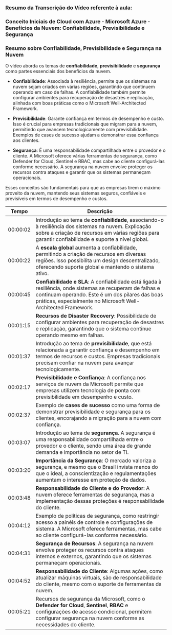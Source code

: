 ### Resumo da Transcrição do Vídeo referente à aula:
### Conceito Iniciais de Cloud com Azure - Microsoft Azure - Benefícios da Nuvem: Confiabilidade, Previsibilidade e Segurança

### Resumo sobre Confiabilidade, Previsibilidade e Segurança na Nuvem

O vídeo aborda os temas de **confiabilidade**, **previsibilidade** e **segurança** como partes essenciais dos benefícios da nuvem.

- **Confiabilidade**: Associada à resiliência, permite que os sistemas na nuvem sejam criados em várias regiões, garantindo que continuem operando em caso de falhas. A confiabilidade também permite configurar ambientes para recuperação de desastres e replicação, alinhada com boas práticas como o Microsoft Well-Architected Framework.

- **Previsibilidade**: Garante confiança em termos de desempenho e custo. Isso é crucial para empresas tradicionais que migram para a nuvem, permitindo que avancem tecnologicamente com previsibilidade. Exemplos de cases de sucesso ajudam a demonstrar essa confiança aos clientes.

- **Segurança**: É uma responsabilidade compartilhada entre o provedor e o cliente. A Microsoft oferece várias ferramentas de segurança, como Defender for Cloud, Sentinel e RBAC, mas cabe ao cliente configurá-las conforme necessário. A segurança na nuvem envolve proteger os recursos contra ataques e garantir que os sistemas permaneçam operacionais.

Esses conceitos são fundamentais para que as empresas tirem o máximo proveito da nuvem, mantendo seus sistemas seguros, confiáveis e previsíveis em termos de desempenho e custos.

| Tempo     | Descrição |
|-----------|-----------|
| 00:00:02  | Introdução ao tema de **confiabilidade**, associando-o à resiliência dos sistemas na nuvem. Explicação sobre a criação de recursos em várias regiões para garantir confiabilidade e suporte a nível global. |
| 00:00:22  | A **escala global** aumenta a confiabilidade, permitindo a criação de recursos em diversas regiões. Isso possibilita um design descentralizado, oferecendo suporte global e mantendo o sistema ativo. |
| 00:00:45  | **Confiabilidade e SLA**: A confiabilidade está ligada à resiliência, onde sistemas se recuperam de falhas e continuam operando. Este é um dos pilares das boas práticas, especialmente no Microsoft Well-Architected Framework. |
| 00:01:15  | **Recursos de Disaster Recovery**: Possibilidade de configurar ambientes para recuperação de desastres e replicação, garantindo que o sistema continue operando mesmo em falhas. |
| 00:01:37  | Introdução ao tema de **previsibilidade**, que está relacionada a garantir confiança e desempenho em termos de recursos e custos. Empresas tradicionais precisam confiar na nuvem para avançar tecnologicamente. |
| 00:02:17  | **Previsibilidade e Confiança**: A confiança nos serviços de nuvem da Microsoft permite que empresas utilizem tecnologia de ponta com previsibilidade em desempenho e custo. |
| 00:02:37  | Exemplo de **cases de sucesso** como uma forma de demonstrar previsibilidade e segurança para os clientes, encorajando a migração para a nuvem com confiança. |
| 00:03:07  | Introdução ao tema de **segurança**. A segurança é uma responsabilidade compartilhada entre o provedor e o cliente, sendo uma área de grande demanda e importância no setor de TI. |
| 00:03:20  | **Importância da Segurança**: O mercado valoriza a segurança, e mesmo que o Brasil invista menos do que o ideal, a conscientização e regulamentações aumentam o interesse em proteção de dados. |
| 00:03:48  | **Responsabilidade do Cliente e do Provedor**: A nuvem oferece ferramentas de segurança, mas a implementação dessas proteções é responsabilidade do cliente. |
| 00:04:12  | Exemplo de políticas de segurança, como restringir acesso a painéis de controle e configurações de sistema. A Microsoft oferece ferramentas, mas cabe ao cliente configurá-las conforme necessário. |
| 00:04:31  | **Segurança de Recursos**: A segurança na nuvem envolve proteger os recursos contra ataques internos e externos, garantindo que os sistemas permaneçam operacionais. |
| 00:04:52  | **Responsabilidade do Cliente**: Algumas ações, como atualizar máquinas virtuais, são de responsabilidade do cliente, mesmo com o suporte de ferramentas da nuvem. |
| 00:05:21  | Recursos de segurança da Microsoft, como o **Defender for Cloud**, **Sentinel**, **RBAC** e configurações de acesso condicional, permitem configurar segurança na nuvem conforme as necessidades do cliente. |
